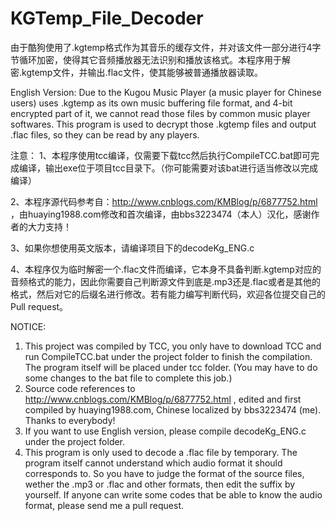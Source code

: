 # KGTemp_File_Decoder
由于酷狗使用了.kgtemp格式作为其音乐的缓存文件，并对该文件一部分进行4字节循环加密，使得其它音频播放器无法识别和播放该格式。本程序用于解密.kgtemp文件，并输出.flac文件，使其能够被普通播放器读取。

English Version:
Due to the Kugou Music Player (a music player for Chinese users) uses .kgtemp as its own music buffering file format, and 4-bit encrypted part of it, we cannot read those files by common music player softwares. This program is used to decrypt those .kgtemp files and output .flac files, so they can be read by any players.

注意：
1、本程序使用tcc编译，仅需要下载tcc然后执行CompileTCC.bat即可完成编译，输出exe位于项目tcc目录下。（你可能需要对该bat进行适当修改以完成编译）

2、本程序源代码参考自：http://www.cnblogs.com/KMBlog/p/6877752.html ，由huaying1988.com修改和首次编译，由bbs3223474（本人）汉化，感谢作者的大力支持！

3、如果你想使用英文版本，请编译项目下的decodeKg_ENG.c

4、本程序仅为临时解密一个.flac文件而编译，它本身不具备判断.kgtemp对应的音频格式的能力，因此你需要自己判断源文件到底是.mp3还是.flac或者是其他的格式，然后对它的后缀名进行修改。若有能力编写判断代码，欢迎各位提交自己的Pull request。

NOTICE:
1. This project was compiled by TCC, you only have to download TCC and run CompileTCC.bat under the project folder to finish the compilation. The program itself will be placed under tcc folder. (You may have to do some changes to the bat file to complete this job.)
2. Source code references to http://www.cnblogs.com/KMBlog/p/6877752.html , edited and first compiled by huaying1988.com, Chinese localized by bbs3223474 (me). Thanks to everybody!
3. If you want to use English version, please compile decodeKg_ENG.c under the project folder.
4. This program is only used to decode a .flac file by temporary. The program itself cannot understand which audio format it should corresponds to. So you have to judge the format of the source files, wether the .mp3 or .flac and other formats, then edit the suffix by yourself. If anyone can write some codes that be able to know the audio format, please send me a pull request.
